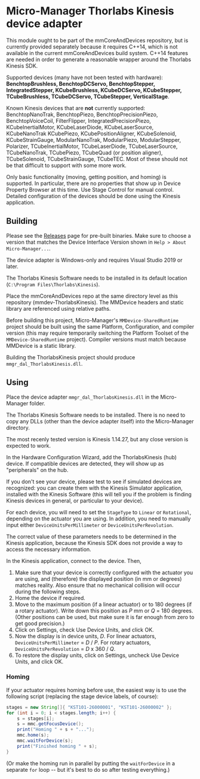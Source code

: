 Micro-Manager Thorlabs Kinesis device adapter
=============================================

This module ought to be part of the mmCoreAndDevices repository, but is
currently provided separately because it requires C++14, which is not available
in the current mmCoreAndDevices build system. C++14 features are needed in order
to generate a reasonable wrapper around the Thorlabs Kinesis SDK.

Supported devices (many have not been tested with hardware):
**BenchtopBrushless,
BenchtopDCServo,
BenchtopStepper,
IntegratedStepper,
KCubeBrushless,
KCubeDCServo,
KCubeStepper,
TCubeBrushless,
TCubeDCServo,
TCubeStepper,
VerticalStage**.

Known Kinesis devices that are **not** currently supported:
BenchtopNanoTrak,
BenchtopPiezo,
BenchtopPrecisionPiezo,
BenchtopVoiceCoil,
FilterFlipper,
IntegratedPrecisionPiezo,
KCubeInertialMotor,
KCubeLaserDiode,
KCubeLaserSource,
KCubeNanoTrak
KCubePiezo,
KCubePositionAligner,
KCubeSolenoid,
KCubeStrainGauge,
ModularNanoTrak,
ModularPiezo,
ModularStepper,
Polarizer,
TCubeInertialMotor,
TCubeLaserDiode,
TCubeLaserSource,
TCubeNanoTrak,
TCubePiezo,
TCubeQuad (or position aligner),
TCubeSolenoid,
TCubeStrainGauge,
TCubeTEC.
Most of these should not be that difficult to support with some more work.

Only basic functionality (moving, getting position, and homing) is supported.
In particular, there are no properties that show up in Device Property Browser
at this time. Use Stage Control for manual control. Detailed configuration of
the devices should be done using the Kinesis application.


Building
--------

Please see the
[Releases](https://github.com/micro-manager/mmdev-ThorlabsKinesis/releases) page
for pre-built binaries. Make sure to choose a version that matches the Device
Interface Version shown in `Help > About Micro-Manager...`.

The device adapter is Windows-only and requires Visual Studio 2019 or later.

The Thorlabs Kinesis Software needs to be installed in its default location
(`C:\Program Files\Thorlabs\Kinesis`).

Place the mmCoreAndDevices repo at the same directory level as this repository
(mmdev-ThorlabsKinesis). The MMDevice headers and static library are referenced
using relative paths.

Before building this project, Micro-Manager's `MMDevice-SharedRuntime` project
should be built using the same Platform, Configuration, and compiler version
(this may require temporarily switching the Platform Toolset of the
`MMDevice-SharedRuntime` project).  Compiler versions must match because
MMDevice is a static library.

Building the ThorlabsKinesis project should produce
`mmgr_dal_ThorlabsKinesis.dll`.

Using
-----

Place the device adapter `mmgr_dal_ThorlabsKinesis.dll` in the Micro-Manager
folder.

The Thorlabs Kinesis Software needs to be installed. There is no need to copy
any DLLs (other than the device adapter itself) into the Micro-Manager
directory.

The most recenly tested version is Kinesis 1.14.27, but any close version is
expected to work.

In the Hardware Configuration Wizard, add the ThorlabsKinesis (hub) device. If
compatible devices are detected, they will show up as "peripherals" on the hub.

If you don't see your device, please test to see if simulated devices are
recognized: you can create them with the Kinesis Simulator application,
installed with the Kinesis Software (this will tell you if the problem is
finding Kinesis devices in general, or particular to your device).

For each device, you will need to set the `StageType` to `Linear` or
`Rotational`, depending on the actuator you are using. In addition, you need to
manually input either `DeviceUnitsPerMillimeter` or `DeviceUnitsPerRevolution`.

The correct value of these parameters needs to be determined in the Kinesis
application, because the Kinesis SDK does not provide a way to access the
necessary information.

In the Kinesis application, connect to the device. Then,

1. Make sure that your device is correctly configured with the actuator you are
   using, and (therefore) the displayed position (in mm or degrees) matches
   reality. Also ensure that no mechanical collision will occur during the
   following steps.
2. Home the device if required.
3. Move to the maximum position (if a linear actuator) or to 180&nbsp;degrees
   (if a rotary actuator). Write down this position as _P_&nbsp;mm or _Q_&nbsp;=
   180&nbsp;degrees. (Other positions can be used, but make sure it is far
   enough from zero to get good precision.)
4. Click on Settings, check Use Device Units, and click OK.
5. Now the display is in device units, _D_. For linear actuators,
   `DeviceUnitsPerMillimeter`&nbsp;= _D_&nbsp;/&nbsp;_P_. For rotary actuators,
   `DeviceUnitsPerRevolution`&nbsp;= _D_&nbsp;x&nbsp;360&nbsp;/&nbsp;_Q_.
6. To restore the display units, click on Settings, uncheck Use Device Units,
   and click OK.

### Homing

If your actuator requires homing before use, the easiest way is to use the
following script (replacing the stage device labels, of course):

```java
stages = new String[]{ "KST101-26000001", "KST101-26000002" };
for (int i = 0; i < stages.length; i++) {
    s = stages[i];
    s = mmc.getFocusDevice();
    print("Homing " + s + "...");
    mmc.home(s);
    mmc.waitForDevice(s);
    print("Finished homing " + s);
}
```

(Or make the homing run in parallel by putting the `waitForDevice` in a separate
`for` loop -- but it's best to do so after testing everything.)
